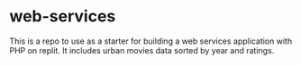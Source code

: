 # web-services

This is a repo to use as a starter for building a web services application with PHP on replit.  It includes urban movies data sorted by year and ratings.
